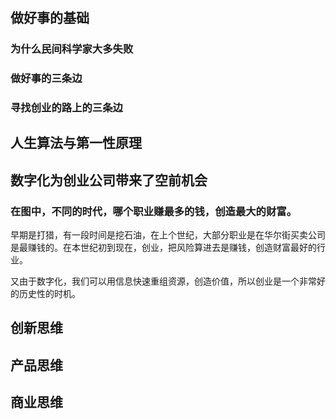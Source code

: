 # 

## 做好事的基础

### 为什么民间科学家大多失败

### 做好事的三条边

### 寻找创业的路上的三条边

## 人生算法与第一性原理

## 数字化为创业公司带来了空前机会

### 

### 在图中，不同的时代，哪个职业赚最多的钱，创造最大的财富。

早期是打猎，有一段时间是挖石油，在上个世纪，大部分职业是在华尔街买卖公司是最赚钱的。在本世纪初到现在，创业，把风险算进去是赚钱，创造财富最好的行业。

又由于数字化，我们可以用信息快速重组资源，创造价值，所以创业是一个非常好的历史性的时机。

## 创新思维

## 产品思维

## 商业思维

